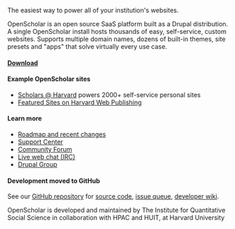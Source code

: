 The easiest way to power all of your institution's websites.

OpenScholar is an open source SaaS platform built as a Drupal distribution. A single OpenScholar install hosts thousands of easy, self-service, custom websites. Supports multiple domain names, dozens of built-in themes, site presets and "apps" that solve virtually every use case.

#### [Download](http://theopenscholar.org/download)

#### Example OpenScholar sites

* [Scholars @ Harvard](http://scholar.harvard.edu) powers 2000+ self-service personal sites
* [Featured Sites on Harvard Web Publishing](http://hwp.harvard.edu/pages/featured-sites)

#### Learn more

* [Roadmap and recent changes](http://theopenscholar.org/roadmap)
* [Support Center](http://support.openscholar.harvard.edu/)
* [Community Forum](http://community.openscholar.harvard.edu/openscholar)
* [Live web chat (IRC)](http://webchat.freenode.net/?nick=guest&channels=#openscholar)
* [Drupal Group](http://groups.drupal.org/openscholar)

#### Development moved to GitHub

See our [GitHub repository](https://github.com/openscholar/openscholar) for [source code](https://github.com/openscholar/openscholar), [issue queue](https://github.com/openscholar/openscholar/issues), [developer wiki](https://github.com/openscholar/openscholar/wiki]).

OpenScholar is developed and maintained by The Institute for Quantitative Social Science in collaboration with HPAC and HUIT, at Harvard University
